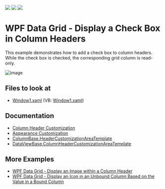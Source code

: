 <!-- default badges list -->
![](https://img.shields.io/endpoint?url=https://codecentral.devexpress.com/api/v1/VersionRange/128649836/21.1.5%2B)
[![](https://img.shields.io/badge/Open_in_DevExpress_Support_Center-FF7200?style=flat-square&logo=DevExpress&logoColor=white)](https://supportcenter.devexpress.com/ticket/details/E1517)
[![](https://img.shields.io/badge/📖_How_to_use_DevExpress_Examples-e9f6fc?style=flat-square)](https://docs.devexpress.com/GeneralInformation/403183)
<!-- default badges end -->
# WPF Data Grid - Display a Check Box in Column Headers

This example demonstrates how to add a check box to column headers. While the check box is checked, the corresponding grid column is read-only.

![image](https://user-images.githubusercontent.com/65009440/174075954-9d1099d4-7f1f-48ac-a648-7d58eae34b58.png)

<!-- default file list -->
## Files to look at

* [Window1.xaml](./CS/DXGrid_ShowCheckBoxInColumnHeaders/Window1.xaml) (VB: [Window1.xaml](./CS/DXGrid_ShowCheckBoxInColumnHeaders/Window1.xaml))

<!-- default file list end -->

## Documentation

* [Column Header Customization](http://docs.devexpress.com/WPF/6295/controls-and-libraries/data-grid/appearance-customization/column-header-customization)
* [Appearance Customization](https://docs.devexpress.com/WPF/6152/controls-and-libraries/data-grid/appearance-customization)
* [ColumnBase.HeaderCustomizationAreaTemplate](http://docs.devexpress.com/WPF/DevExpress.Xpf.Grid.ColumnBase.HeaderCustomizationAreaTemplate)
* [DataViewBase.ColumnHeaderCustomizationAreaTemplate](http://docs.devexpress.com/WPF/DevExpress.Xpf.Grid.DataViewBase.ColumnHeaderCustomizationAreaTemplate)

## More Examples

* [WPF Data Grid - Display an Image within a Column Header](https://github.com/DevExpress-Examples/how-to-display-an-image-within-a-column-header-e1629)
* [WPF Data Grid - Display an Icon in an Unbound Column Based on the Value in a Bound Column](https://github.com/DevExpress-Examples/how-to-display-an-icon-in-an-unbound-column-based-on-the-value-stored-in-a-bound-column-e1266)

